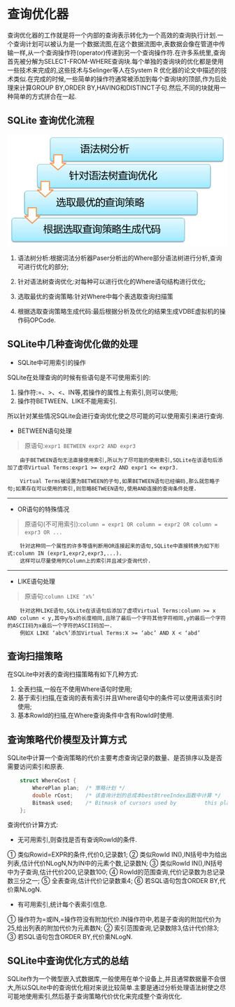 # 查询优化器
查询优化器的工作就是将一个内部的查询表示转化为一个高效的查询执行计划.一个查询计划可以被认为是一个数据流图,在这个数据流图中,表数据会像在管道中传输一样,从一个查询操作符(operator)传递到另一个查询操作符.在许多系统里,查询首先被分解为SELECT-FROM-WHERE查询块.每个单独的查询块的优化都是使用一些技术来完成的,这些技术与Selinger等人在System R 优化器的论文中描述的技术类似.在完成的时候,一些简单的操作符通常被添加到每个查询块的顶部,作为后处理来计算GROUP BY,ORDER BY,HAVING和DISTINCT子句.然后,不同的块就用一种简单的方式拼合在一起.

## SQLite 查询优化流程

![SQLite查询优化流程图](pic/picture2-1.png)

1. 语法树分析:根据词法分析器Paser分析出的Where部分语法树进行分析,查询可进行优化的部分;

2. 针对语法树查询优化:对每种可以进行优化的Where语句结构进行优化;

3. 选取最优的查询策略:针对Where中每个表选取查询扫描策

4. 根据选取查询策略生成代码:最后根据分析及优化的结果生成VDBE虚拟机的操作码OPCode.

## SQLite中几种查询优化做的处理
* SQLite中可用索引的操作

SQLite在处理查询的时候有些语句是不可使用索引的:

1.	操作符:=、>、<、IN等,若操作的属性上有索引,则可以使用;
2.	操作符BETWEEN、LIKE不能用索引.

所以针对某些情况SQLite会进行查询优化使之尽可能的可以使用索引来进行查询.

* BETWEEN语句处理

>原语句:`expr1 BETWEEN expr2 AND expr3 `

```text
    由于BETWEEN语句无法直接使用索引,所以为了尽可能的使用索引,SQLite在该语句后添加了虚项Virtual Terms:expr1 >= expr2 AND expr1 <= expr3.
```


        Virtual Terms被设置为BETWEEN的子句,如果BETWEEN语句已经编码,那么就忽略子句;如果存在可以使用的索引,则忽略BETWEEN语句,使用AND连接的查询条件处理.

---------------------------------------

* OR语句的特殊情况


>原语句(不可用索引):`column = expr1 OR column = expr2 OR column = expr3 OR ...`


        针对这种同一个属性的许多等值判断用OR连接起来的语句,SQLite中直接转换为如下形式:column IN (expr1,expr2,expr3,...).
        这样可以尽量使用列Column上的索引并且减少查询代价.

---------------------------------------
* LIKE语句处理

>原语句:`column LIKE ‘x%’`


        针对这种LIKE语句,SQLite在该语句后添加了虚项Virtual Terms:column >= x AND column < y,其中y与x的长度相同,且除了最后一个字符其他字符相同,y的最后一个字符的ASCII码为x最后一个字符的ASCII码加一.
        例如X LIKE ‘abc%’添加Virtual Terms:X >= ‘abc’ AND X < ‘abd’

## 查询扫描策略

在SQLite中对表的查询扫描策略有如下几种方式:
1.	全表扫描,一般在不使用Where语句时使用;
2.	基于索引扫描,在查询的表有索引并且Where语句中的条件可以使用该索引时使用;
3.	基本RowId的扫描,在Where查询条件中含有RowId时使用.

## 查询策略代价模型及计算方式

SQLite中计算一个查询策略的代价主要考虑查询记录的数量、是否排序以及是否需要访问索引和原表.
```c
    struct WhereCost {
        WherePlan plan;  /* 策略计划 */
        double rCost;    /* 该查询计划的总成本bestBtreeIndex函数中计算 */
        Bitmask used;    /* Bitmask of cursors used by         this plan */
    };
```
查询代价计算方式:
* 无可用索引,则查找是否有查询RowId的条件.


①	类似Rowid=EXPR的条件,代价0,记录数1;
②	类似RowId IN(),IN括号中为给出列表,估计代价NLogN,N为IN中的元素个数,记录数N;
③	类似RowId IN(),IN括号中为子查询,估计代价200,记录数100;
④	RowId的范围查询,代价记录数为总记录数三分之一;
⑤	全表查询,估计代价记录数乘4;
⑥	若SQL语句包含ORDER BY,代价乘NLogN.
*	有可用索引,统计每个表索引信息.

①	操作符为=或IN,=操作符没有附加代价.IN操作符中,若是子查询的附加代价为25,给出列表的附加代价为元素数N;
②	索引范围查询,记录数除3,估计代价除3;
③	若SQL语句包含ORDER BY,代价乘NLogN.

## SQLite中查询优化方式的总结

SQLite作为一个微型嵌入式数据库,一般使用在单个设备上,并且通常数据量不会很大,所以SQLite中的查询优化相对来说比较简单.主要是通过分析处理语法树使之尽可能地使用索引,然后基于查询策略代价优化来完成整个查询优化.

